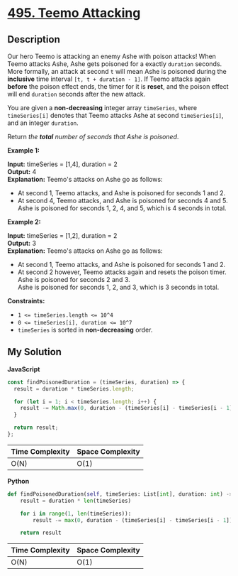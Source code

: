 # [495. Teemo Attacking](https://leetcode.com/problems/teemo-attacking)

## Description

Our hero Teemo is attacking an enemy Ashe with poison attacks! When Teemo attacks Ashe, Ashe gets poisoned for a exactly `duration` seconds. More formally, an attack at second `t` will mean Ashe is poisoned during the **inclusive** time interval `[t, t + duration - 1]`. If Teemo attacks again **before** the poison effect ends, the timer for it is **reset**, and the poison effect will end `duration` seconds after the new attack.

You are given a **non-decreasing** integer array `timeSeries`, where `timeSeries[i]` denotes that Teemo attacks Ashe at second `timeSeries[i]`, and an integer `duration`.

Return _the **total** number of seconds that Ashe is poisoned_.

**Example 1:**

**Input:** timeSeries = [1,4], duration = 2  
**Output:** 4  
**Explanation:** Teemo's attacks on Ashe go as follows:

- At second 1, Teemo attacks, and Ashe is poisoned for seconds 1 and 2.
- At second 4, Teemo attacks, and Ashe is poisoned for seconds 4 and 5.  
  Ashe is poisoned for seconds 1, 2, 4, and 5, which is 4 seconds in total.

**Example 2:**

**Input:** timeSeries = [1,2], duration = 2  
**Output:** 3  
**Explanation:** Teemo's attacks on Ashe go as follows:

- At second 1, Teemo attacks, and Ashe is poisoned for seconds 1 and 2.
- At second 2 however, Teemo attacks again and resets the poison timer. Ashe is poisoned for seconds 2 and 3.  
  Ashe is poisoned for seconds 1, 2, and 3, which is 3 seconds in total.

**Constraints:**

- `1 <= timeSeries.length <= 10^4`
- `0 <= timeSeries[i], duration <= 10^7`
- `timeSeries` is sorted in **non-decreasing** order.

## My Solution

**JavaScript**

```js
const findPoisonedDuration = (timeSeries, duration) => {
  result = duration * timeSeries.length;

  for (let i = 1; i < timeSeries.length; i++) {
    result -= Math.max(0, duration - (timeSeries[i] - timeSeries[i - 1]));
  }

  return result;
};
```

| Time Complexity | Space Complexity |
| --------------- | ---------------- |
| O(N)            | O(1)             |

**Python**

```python
def findPoisonedDuration(self, timeSeries: List[int], duration: int) -> int:
    result = duration * len(timeSeries)

    for i in range(1, len(timeSeries)):
        result -= max(0, duration - (timeSeries[i] - timeSeries[i - 1]))

    return result
```

| Time Complexity | Space Complexity |
| --------------- | ---------------- |
| O(N)            | O(1)             |
